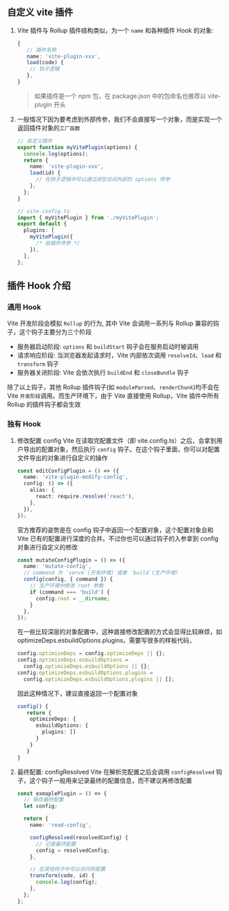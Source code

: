 ## 自定义 vite 插件

1. Vite 插件与 Rollup 插件结构类似，为一个 `name` 和各种插件 Hook 的对象:

   ```ts
   {
      // 插件名称
      name: 'vite-plugin-xxx',
      load(code) {
       // 钩子逻辑
      },
   }
   ```

   > 如果插件是一个 npm 包，在 package.json 中的包命名也推荐以 vite-plugin 开头

2. 一般情况下因为要考虑到外部传参，我们不会直接写一个对象，而是实现一个返回插件对象的`工厂函数`

   ```ts
   // 自定义插件
   export function myVitePlugin(options) {
     console.log(options);
     return {
       name: 'vite-plugin-xxx',
       load(id) {
         // 在钩子逻辑中可以通过闭包访问外部的 options 传参
       },
     };
   }

   // vite.config.ts
   import { myVitePlugin } from './myVitePlugin';
   export default {
     plugins: [
       myVitePlugin({
         /* 给插件传参 */
       }),
     ],
   };
   ```

## 插件 Hook 介绍

### 通用 Hook

Vite 开发阶段会模拟 `Rollup` 的行为, 其中 Vite 会调用一系列与 Rollup 兼容的钩子，这个钩子主要分为三个阶段

- 服务器启动阶段: `options` 和 `buildStart` 钩子会在服务启动时被调用
- 请求响应阶段: 当浏览器发起请求时，Vite 内部依次调用 `resolveId`、`load` 和 `transform` 钩子
- 服务器关闭阶段: Vite 会依次执行 `buildEnd` 和 `closeBundle` 钩子

除了以上钩子，其他 Rollup 插件钩子(如 `moduleParsed`、`renderChunk`)均不会在 Vite `开发阶段`调用。而生产环境下，由于 Vite 直接使用 Rollup，Vite 插件中所有 Rollup 的插件钩子都会生效

### 独有 Hook

1. 修改配置 config
   Vite 在读取完配置文件（即 vite.config.ts）之后，会拿到用户导出的配置对象，然后执行 `config` 钩子。在这个钩子里面，你可以对配置文件导出的对象进行自定义的操作

   ```ts
   const editConfigPlugin = () => ({
     name: 'vite-plugin-modify-config',
     config: () => ({
       alias: {
         react: require.resolve('react'),
       },
     }),
   });
   ```

   官方推荐的姿势是在 config 钩子中返回一个配置对象，这个配置对象会和 Vite 已有的配置进行深度的合并。不过你也可以通过钩子的入参拿到 config 对象进行自定义的修改

   ```ts
   const mutateConfigPlugin = () => ({
     name: 'mutate-config',
     // command 为 `serve`(开发环境) 或者 `build`(生产环境)
     config(config, { command }) {
       // 生产环境中修改 root 参数
       if (command === 'build') {
         config.root = __dirname;
       }
     },
   });
   ```

   在一些比较深层的对象配置中，这种直接修改配置的方式会显得比较麻烦，如 optimizeDeps.esbuildOptions.plugins，需要写很多的样板代码，

   ```ts
   config.optimizeDeps = config.optimizeDeps || {};
   config.optimizeDeps.esbuildOptions =
     config.optimizeDeps.esbuildOptions || {};
   config.optimizeDeps.esbuildOptions.plugins =
     config.optimizeDeps.esbuildOptions.plugins || [];
   ```

   因此这种情况下，建议直接返回一个配置对象

   ```ts
   config() {
      return {
       optimizeDeps: {
         esbuildOptions: {
           plugins: []
         }
       }
      }
   }
   ```

2. 最终配置: configResolved
   Vite 在解析完配置之后会调用 `configResolved` 钩子，这个钩子一般用来记录最终的配置信息，而不建议再修改配置

   ```ts
   const exmaplePlugin = () => {
     // 保存最终配置
     let config;

     return {
       name: 'read-config',

       configResolved(resolvedConfig) {
         // 记录最终配置
         config = resolvedConfig;
       },

       // 在其他钩子中可以访问到配置
       transform(code, id) {
         console.log(config);
       },
     };
   };
   ```
